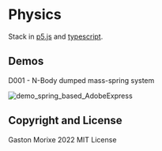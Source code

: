 
# Physics

Stack in [p5.js](https://p5js.org/) and [typescript](https://www.typescriptlang.org/).

## Demos

D001 - N-Body dumped mass-spring system

![demo_spring_based_AdobeExpress](https://user-images.githubusercontent.com/637225/201780525-42e91d06-2a68-48e6-994c-8348e4ab9599.gif)

## Copyright and License

Gaston Morixe 2022
MIT License
